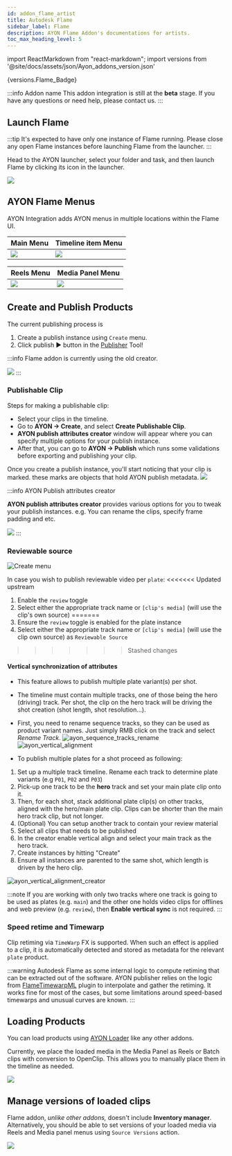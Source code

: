 ```yaml
---
id: addon_flame_artist
title: Autodesk Flame
sidebar_label: Flame
description: AYON Flame Addon's documentations for artists.
toc_max_heading_level: 5
---
```


import ReactMarkdown from "react-markdown";
import versions from '@site/docs/assets/json/Ayon_addons_version.json'

<ReactMarkdown>
{versions.Flame_Badge}
</ReactMarkdown>

:::info Addon name
This addon integration is still at the **beta** stage. If you have any questions or need help, please contact us.
:::

## Launch Flame

:::tip
It's expected to have only one instance of Flame running. Please close any open Flame instances before launching Flame from the launcher.
:::

Head to the AYON launcher, select your folder and task, and then launch Flame by clicking its icon in the launcher.

![](assets/flame/artist/flame_launcher.png)

## AYON Flame Menus

<!-- TODO: Add a tip about how to show the publisher window -->

AYON Integration adds AYON menus in multiple locations within the Flame UI.

| Main Menu | Timeline item Menu|
|--|--|
| ![](assets/flame/artist/main_menu_integration.png) | ![](assets/flame/artist/timeline_item_menu_integration.png) |

| Reels Menu | Media Panel Menu |
|--|--|
| ![](assets/flame/artist/reels_menu_integration.png) | ![](assets/flame/artist/media_panel_menu_integration.png) |

## Create and Publish Products

The current publishing process is
1. Create a publish instance using `Create` menu.
2. Click publish ▶️ button in the [Publisher](artist_tools_publisher.md) Tool!

:::info
Flame addon is currently using the old creator.

![](assets/flame/artist/old_creator.png)
:::


### Publishable Clip

Steps for making a publishable clip:
- Select your clips in the timeline.
- Go to **AYON -> Create**, and select **Create Publishable Clip**.
- **AYON publish attributes creator** window will appear where you can specify multiple options for your publish instance.
- After that, you can go to **AYON -> Publish** which runs some validations before exporting and publishing your clip.

Once you create a publish instance, you'll start noticing that your clip is marked.
these marks are objects that hold AYON publish metadata.
![](assets/flame/artist/ayon_marks.png)

:::info AYON Publish attributes creator

**AYON publish attributes creator** provides various options for you to tweak your publish instances.
e.g. You can rename the clips, specify frame padding and etc.
<!-- TODO: Break down the creator options -->
![](assets/flame/artist/ayon_attribute_publish_creator.png)
:::

### Reviewable source

![Create menu](assets/resolve_review_toggle.png)

In case you wish to publish reviewable video per `plate`:
<<<<<<< Updated upstream
1. Enable the `review` toggle
2. Select either the appropriate track name or `[clip's media]` (will use the clip's own source)
=======
1. Ensure the `review` toggle is enabled for the plate instance
2. Select either the appropriate track name or `[clip's media]` (will use the clip own source) as `Reviewable Source`
>>>>>>> Stashed changes

#### Vertical synchronization of attributes
* This feature allows to publish multiple plate variant(s) per shot.
* The timeline must contain multiple tracks, one of those being the hero (driving) track. Per shot, the clip on the hero track will be driving the shot creation (shot length, shot resolution...).
* First, you need to rename sequence tracks, so they can be used as product variant names. Just simply RMB click on the track and select _Rename Track_.
![ayon_sequence_tracks_rename](assets/flame/artist/ayon_sequence_tracks_rename.png)
![ayon_vertical_alignment](assets/flame/artist/ayon_vertical_alignment.png)

* To publish multiple plates for a shot proceed as following:

1. Set up a multiple track timeline. Rename each track to determine plate variants (e.g `P01`, `P02` and `P03`)
2. Pick-up one track to be the **hero** track and set your main plate clip onto it.
3. Then, for each shot, stack additional plate clip(s) on other tracks, aligned with the hero/main plate clip. Clips can be shorter than the main hero track clip, but not longer.
4. (Optional) You can setup another track to contain your review material
5. Select all clips that needs to be published
6. In the creator enable vertical align and select your main track as the hero track.
5. Create instances by hitting "Create"
6. Ensure all instances are parented to the same shot, which length is driven by the hero clip.

![ayon_vertical_alignment_creator](assets/flame/artist/ayon_vertical_alignment_creator.png)

:::note
If you are working with only two tracks where one track is going to be used as plates (e.g. `main`) and the other one holds video clips for offlines and web preview (e.g. `review`), then **Enable vertical sync** is not required.
:::

<!-- TODO: Add a note about publish plugins so that artists are aware of the changes that happens on publishing? -->

### Speed retime and Timewarp

Clip retiming via `TimeWarp` FX is supported. When such an effect is applied to a clip, it is automatically detected and stored as metadata for the relevant `plate` product.


:::warning
Autodesk Flame as some internal logic to compute retiming that can be extracted out of the software.
AYON publisher relies on the logic from [FlameTimewarpML](https://github.com/talosh/flameTimewarpML) plugin to interpolate and gather the retiming. It works fine for most of the cases, but some limitations around speed-based timewarps and unusual curves are known. 
:::

## Loading Products

You can load products using [AYON Loader](artist_tools_loader.md) like any other addons.

Currently, we place the loaded media in the Media Panel as Reels or Batch clips with conversion to OpenClip. This allows you to manually place them in the timeline as needed.

![](assets/flame/artist/flame_loader_actions.png)


## Manage versions of loaded clips

Flame addon, *unlike other addons,* doesn't include **Inventory manager**.
Alternatively, you should be able to set versions of your loaded media via Reels and Media panel menus using `Source Versions` action.

![](assets/flame/artist/source_versions_action.png)